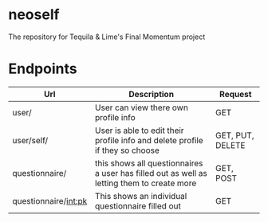# neoself
The repository for Tequila &amp; Lime's Final Momentum project


# Endpoints
|Url|Description|Request|
|---|-----------|-------|
|user/| User can view there own profile info | GET |
|user/self/| User is able to edit their profile info and delete profile if they so choose | GET, PUT, DELETE |
|questionnaire/| this shows all questionnaires a user has filled out as well as letting them to create more| GET, POST |
|questionnaire/<int:pk>| This shows an individual questionnaire filled out | GET |